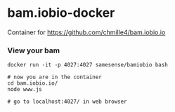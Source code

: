 # bam.iobio-docker
Container for https://github.com/chmille4/bam.iobio.io

### View your bam
```
docker run -it -p 4027:4027 samesense/bamiobio bash

# now you are in the container
cd bam.iobio.io/
node www.js 

# go to localhost:4027/ in web browser
```
